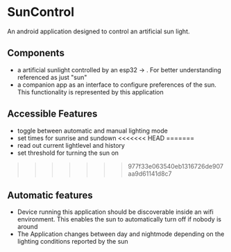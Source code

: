 # SunControl

An android application designed to control an artificial sun light.

## Components

- a artificial sunlight controlled by an esp32 -> <link will go here>. For better understanding referenced as just "sun"
- a companion app as an interface to configure preferences of the sun. This functionality is represented by this application

## Accessible Features

- toggle between automatic and manual lighting mode
- set times for sunrise and sundown
<<<<<<< HEAD
=======
- read out current lightlevel and history
- set threshold for turning the sun on
>>>>>>> 977f33e063540eb1316726de907aa9d61141d8c7

## Automatic features

- Device running this application should be discoverable inside an wifi environment. This enables the sun to automatically turn off if nobody is around 
- The Application changes between day and nightmode depending on the lighting conditions reported by the sun
